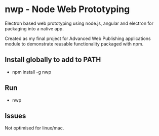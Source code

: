 # nwp - Node Web Prototyping

Electron based web prototyping using node.js, angular and electron for packaging into a native app.

Created as my final project for Advanced Web Publishing applications module to demonstrate reusable functionality packaged with npm.

## Install globally to add to PATH

* npm install -g nwp

## Run

* nwp

## Issues

Not optimised for linux/mac.
